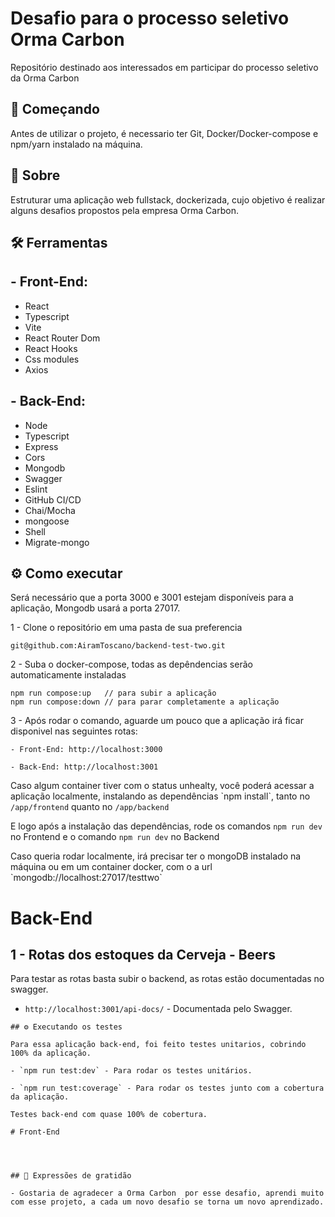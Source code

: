 # Desafio para o processo seletivo Orma Carbon

Repositório destinado aos interessados em participar do processo seletivo da Orma Carbon


## 🚀 Começando

Antes de utilizar o projeto, é necessario ter Git, Docker/Docker-compose e npm/yarn instalado na máquina.



## 📃 Sobre
  <p>
    Estruturar uma aplicação web fullstack, dockerizada, cujo objetivo é realizar alguns desafios propostos pela empresa Orma Carbon.
  </p>


## 🛠️ Ferramentas

## - Front-End:
  - React
  - Typescript
  - Vite
  - React Router Dom
  - React Hooks
  - Css modules
  - Axios
  
## - Back-End:
  - Node
  - Typescript
  - Express
  - Cors
  - Mongodb
  - Swagger
  - Eslint
  - GitHub CI/CD
  - Chai/Mocha
  - mongoose
  - Shell
  - Migrate-mongo

## ⚙️ Como executar

Será necessário que a porta 3000 e 3001 estejam disponíveis para a aplicação, Mongodb usará a porta 27017.

1 - Clone o repositório em uma pasta de sua preferencia 
```
git@github.com:AiramToscano/backend-test-two.git
```
2 - Suba o docker-compose, todas as depêndencias serão automaticamente instaladas
```
npm run compose:up   // para subir a aplicação
npm run compose:down // para parar completamente a aplicação
```
3 - Após rodar o comando, aguarde um pouco que a aplicação irá ficar disponivel nas seguintes rotas:

  `- Front-End: http://localhost:3000`

  `- Back-End: http://localhost:3001`

  <p> Caso algum container tiver com o status unhealty, você poderá acessar a aplicação localmente, instalando as dependências  `npm install`, tanto no <code>/app/frontend</code> quanto no <code>/app/backend</code></p>

  <p>E logo após a instalação das dependências, rode os comandos <code>npm run dev</code> no Frontend e o comando <code>npm run dev</code> no Backend</p>

  <p>Caso queria rodar localmente, irá precisar ter o mongoDB instalado na máquina ou em um container docker, com o a url `mongodb://localhost:27017/testtwo` </p>

# Back-End

## 1 - Rotas dos estoques da Cerveja - Beers

Para testar as rotas basta subir o backend, as rotas estão documentadas no swagger.

- `http://localhost:3001/api-docs/` - Documentada pelo Swagger.


```
## ⚙️ Executando os testes

Para essa aplicação back-end, foi feito testes unitarios, cobrindo 100% da aplicação.

- `npm run test:dev` - Para rodar os testes unitários.

- `npm run test:coverage` - Para rodar os testes junto com a cobertura da aplicação.

Testes back-end com quase 100% de cobertura.

# Front-End




## 🎁 Expressões de gratidão

- Gostaria de agradecer a Orma Carbon  por esse desafio, aprendi muito com esse projeto, a cada um novo desafio se torna um novo aprendizado.
